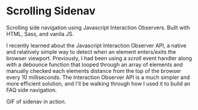 # Scrolling Sidenav

Scrolling side navigation using Javascript Interaction Observers. Built with HTML, Sass, and vanila JS.

I recently learned about the Javascript Interaction Observer API, a native and relatively simple way to detect when an element enters/exits the browser viewport. Previously, I had been using a _scroll_ event handler along with a debounce function that looped through an array of elements and manually checked each elements distance from the top of the browser every 10 milliseconds. The Interaction Observer API is a much simpler and more efficient solution, and I'll be walking through how I used it to build an FAQ side navigation.

GIF of sidenav in action.



